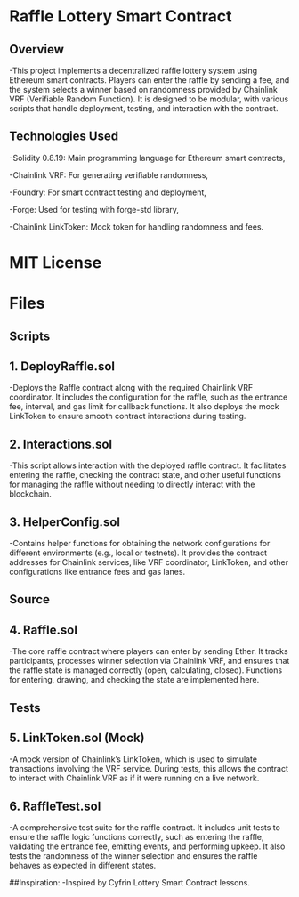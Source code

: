 # Raffle Lottery Smart Contract
## Overview
-This project implements a decentralized raffle lottery system using Ethereum smart contracts. Players can enter the raffle by sending a fee, and the system selects a winner based on randomness provided by Chainlink VRF (Verifiable Random Function). It is designed to be modular, with various scripts that handle deployment, testing, and interaction with the contract.

## Technologies Used
-Solidity 0.8.19: Main programming language for Ethereum smart contracts,

-Chainlink VRF: For generating verifiable randomness,

-Foundry: For smart contract testing and deployment,

-Forge: Used for testing with forge-std library,

-Chainlink LinkToken: Mock token for handling randomness and fees.

# MIT License

 # Files
 ## Scripts
## 1. DeployRaffle.sol
-Deploys the Raffle contract along with the required Chainlink VRF coordinator. It includes the configuration for the raffle, such as the entrance fee, interval, and gas limit for callback functions. It also deploys the mock LinkToken to ensure smooth contract interactions during testing.

## 2. Interactions.sol
-This script allows interaction with the deployed raffle contract. It facilitates entering the raffle, checking the contract state, and other useful functions for managing the raffle without needing to directly interact with the blockchain.

## 3. HelperConfig.sol
-Contains helper functions for obtaining the network configurations for different environments (e.g., local or testnets). It provides the contract addresses for Chainlink services, like VRF coordinator, LinkToken, and other configurations like entrance fees and gas lanes.

## Source
## 4. Raffle.sol
-The core raffle contract where players can enter by sending Ether. It tracks participants, processes winner selection via Chainlink VRF, and ensures that the raffle state is managed correctly (open, calculating, closed). Functions for entering, drawing, and checking the state are implemented here.

## Tests
## 5. LinkToken.sol (Mock)
-A mock version of Chainlink’s LinkToken, which is used to simulate transactions involving the VRF service. During tests, this allows the contract to interact with Chainlink VRF as if it were running on a live network.

## 6. RaffleTest.sol
-A comprehensive test suite for the raffle contract. It includes unit tests to ensure the raffle logic functions correctly, such as entering the raffle, validating the entrance fee, emitting events, and performing upkeep. It also tests the randomness of the winner selection and ensures the raffle behaves as expected in different states.

##Inspiration: 
-Inspired by Cyfrin Lottery Smart Contract lessons.

